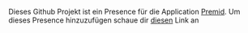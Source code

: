 Dieses Github Projekt ist ein Presence für die Application [Premid](https://premid.app). Um dieses Presence hinzuzufügen schaue dir [diesen](https://docs.premid.app/en/dev/presence#loading-the-presence) Link an
